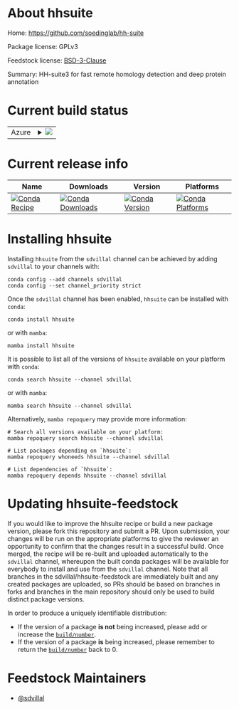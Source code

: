 About hhsuite
=============

Home: https://github.com/soedinglab/hh-suite

Package license: GPLv3

Feedstock license: [BSD-3-Clause](https://github.com/sdvillal/hhsuite-feedstock/blob/master/LICENSE.txt)

Summary: HH-suite3 for fast remote homology detection and deep protein annotation

Current build status
====================


<table>
    
  <tr>
    <td>Azure</td>
    <td>
      <details>
        <summary>
          <a href="https://dev.azure.com/sdvillal/feedstock-builds/_build/latest?definitionId=&branchName=master">
            <img src="https://dev.azure.com/sdvillal/feedstock-builds/_apis/build/status/hhsuite-feedstock?branchName=master">
          </a>
        </summary>
        <table>
          <thead><tr><th>Variant</th><th>Status</th></tr></thead>
          <tbody><tr>
              <td>linux_64_python3.7.____cpython</td>
              <td>
                <a href="https://dev.azure.com/sdvillal/feedstock-builds/_build/latest?definitionId=&branchName=master">
                  <img src="https://dev.azure.com/sdvillal/feedstock-builds/_apis/build/status/hhsuite-feedstock?branchName=master&jobName=linux&configuration=linux_64_python3.7.____cpython" alt="variant">
                </a>
              </td>
            </tr><tr>
              <td>linux_64_python3.8.____cpython</td>
              <td>
                <a href="https://dev.azure.com/sdvillal/feedstock-builds/_build/latest?definitionId=&branchName=master">
                  <img src="https://dev.azure.com/sdvillal/feedstock-builds/_apis/build/status/hhsuite-feedstock?branchName=master&jobName=linux&configuration=linux_64_python3.8.____cpython" alt="variant">
                </a>
              </td>
            </tr><tr>
              <td>linux_64_python3.9.____cpython</td>
              <td>
                <a href="https://dev.azure.com/sdvillal/feedstock-builds/_build/latest?definitionId=&branchName=master">
                  <img src="https://dev.azure.com/sdvillal/feedstock-builds/_apis/build/status/hhsuite-feedstock?branchName=master&jobName=linux&configuration=linux_64_python3.9.____cpython" alt="variant">
                </a>
              </td>
            </tr><tr>
              <td>osx_64_python3.7.____cpython</td>
              <td>
                <a href="https://dev.azure.com/sdvillal/feedstock-builds/_build/latest?definitionId=&branchName=master">
                  <img src="https://dev.azure.com/sdvillal/feedstock-builds/_apis/build/status/hhsuite-feedstock?branchName=master&jobName=osx&configuration=osx_64_python3.7.____cpython" alt="variant">
                </a>
              </td>
            </tr><tr>
              <td>osx_64_python3.8.____cpython</td>
              <td>
                <a href="https://dev.azure.com/sdvillal/feedstock-builds/_build/latest?definitionId=&branchName=master">
                  <img src="https://dev.azure.com/sdvillal/feedstock-builds/_apis/build/status/hhsuite-feedstock?branchName=master&jobName=osx&configuration=osx_64_python3.8.____cpython" alt="variant">
                </a>
              </td>
            </tr><tr>
              <td>osx_64_python3.9.____cpython</td>
              <td>
                <a href="https://dev.azure.com/sdvillal/feedstock-builds/_build/latest?definitionId=&branchName=master">
                  <img src="https://dev.azure.com/sdvillal/feedstock-builds/_apis/build/status/hhsuite-feedstock?branchName=master&jobName=osx&configuration=osx_64_python3.9.____cpython" alt="variant">
                </a>
              </td>
            </tr>
          </tbody>
        </table>
      </details>
    </td>
  </tr>
</table>

Current release info
====================

| Name | Downloads | Version | Platforms |
| --- | --- | --- | --- |
| [![Conda Recipe](https://img.shields.io/badge/recipe-hhsuite-green.svg)](https://anaconda.org/sdvillal/hhsuite) | [![Conda Downloads](https://img.shields.io/conda/dn/sdvillal/hhsuite.svg)](https://anaconda.org/sdvillal/hhsuite) | [![Conda Version](https://img.shields.io/conda/vn/sdvillal/hhsuite.svg)](https://anaconda.org/sdvillal/hhsuite) | [![Conda Platforms](https://img.shields.io/conda/pn/sdvillal/hhsuite.svg)](https://anaconda.org/sdvillal/hhsuite) |

Installing hhsuite
==================

Installing `hhsuite` from the `sdvillal` channel can be achieved by adding `sdvillal` to your channels with:

```
conda config --add channels sdvillal
conda config --set channel_priority strict
```

Once the `sdvillal` channel has been enabled, `hhsuite` can be installed with `conda`:

```
conda install hhsuite
```

or with `mamba`:

```
mamba install hhsuite
```

It is possible to list all of the versions of `hhsuite` available on your platform with `conda`:

```
conda search hhsuite --channel sdvillal
```

or with `mamba`:

```
mamba search hhsuite --channel sdvillal
```

Alternatively, `mamba repoquery` may provide more information:

```
# Search all versions available on your platform:
mamba repoquery search hhsuite --channel sdvillal

# List packages depending on `hhsuite`:
mamba repoquery whoneeds hhsuite --channel sdvillal

# List dependencies of `hhsuite`:
mamba repoquery depends hhsuite --channel sdvillal
```




Updating hhsuite-feedstock
==========================

If you would like to improve the hhsuite recipe or build a new
package version, please fork this repository and submit a PR. Upon submission,
your changes will be run on the appropriate platforms to give the reviewer an
opportunity to confirm that the changes result in a successful build. Once
merged, the recipe will be re-built and uploaded automatically to the
`sdvillal` channel, whereupon the built conda packages will be available for
everybody to install and use from the `sdvillal` channel.
Note that all branches in the sdvillal/hhsuite-feedstock are
immediately built and any created packages are uploaded, so PRs should be based
on branches in forks and branches in the main repository should only be used to
build distinct package versions.

In order to produce a uniquely identifiable distribution:
 * If the version of a package **is not** being increased, please add or increase
   the [``build/number``](https://docs.conda.io/projects/conda-build/en/latest/resources/define-metadata.html#build-number-and-string).
 * If the version of a package **is** being increased, please remember to return
   the [``build/number``](https://docs.conda.io/projects/conda-build/en/latest/resources/define-metadata.html#build-number-and-string)
   back to 0.

Feedstock Maintainers
=====================

* [@sdvillal](https://github.com/sdvillal/)

